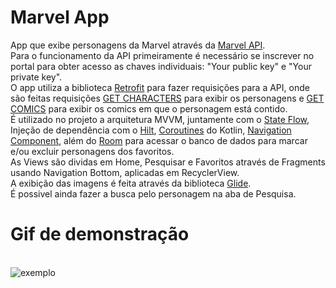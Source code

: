 # Marvel App
App que exibe personagens da Marvel através da [Marvel API](https://developer.marvel.com).
<br>Para o funcionamento da API primeiramente é necessário se inscrever no portal para obter acesso as chaves individuais: "Your public key" e "Your private key".
<br>O app utiliza a biblioteca [Retrofit](https://square.github.io/retrofit/) para fazer requisições para a API, onde são feitas requisições [GET CHARACTERS](https://gateway.marvel.com/v1/public/characters/) para exibir os personagens e [GET COMICS](https://gateway.marvel.com/v1/public/characters/{characterId}/comics/) 
para exibir os comics em que o personagem está contido.
<br>É utilizado no projeto a arquitetura MVVM, juntamente com o [State Flow](https://developer.android.com/kotlin/flow/stateflow-and-sharedflow#stateflow), Injeção de dependência com o [Hilt](https://developer.android.com/training/dependency-injection/hilt-android?hl=pt-br), [Coroutines](https://developer.android.com/topic/libraries/architecture/coroutines?hl=pt-br) do Kotlin, 
[Navigation Component](https://developer.android.com/guide/navigation/navigation-getting-started), além do [Room](https://developer.android.com/jetpack/androidx/releases/room?hl=pt-br) para acessar o banco de dados para marcar e/ou excluir personagens dos favoritos.
<br>As Views são dividas em Home, Pesquisar e Favoritos através de Fragments usando Navigation Bottom, aplicadas em RecyclerView.
<br>A exibição das imagens é feita através da biblioteca [Glide](https://github.com/bumptech/glide).
<br>É possivel ainda fazer a busca pelo personagem na aba de Pesquisa.

# Gif de demonstração
<br>![exemplo](https://media3.giphy.com/media/Js3taw30ZXrufAOhbx/giphy.gif?cid=790b761170bcfae8c899d548620f1e09f111875b1a48ba13&rid=giphy.gif&ct=g)
